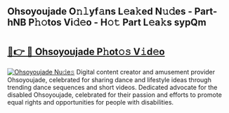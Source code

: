 ## Ohsoyoujade O𝚗𝚕yf𝚊ns L𝚎a𝚔ed N𝚞𝚍es - Part-hNB P𝚑𝚘tos Vi𝚍𝚎o - H𝚘𝚝 Part L𝚎a𝚔s sypQm

# <h2><a href="http://kf1r6o1.oniu.top/?m=Ohsoyoujade">🔗👉 🔴 Ohsoyoujade P𝚑ot𝚘𝚜 V𝚒d𝚎o</a></h2>

[![Ohsoyoujade Nu𝚍e𝚜](https://i.imgur.com/0qMVB7G.gif)](http://kf1r6o1.oniu.top/?m=Ohsoyoujade)
Digital content creator and amusement provider Ohsoyoujade, celebrated for sharing dance and lifestyle ideas through trending dance sequences and short videos. Dedicated advocate for the disabled Ohsoyoujade, celebrated for their passion and efforts to promote equal rights and opportunities for people with disabilities.  
